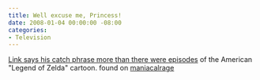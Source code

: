 ```yaml
---
title: Well excuse me, Princess!
date: 2008-01-04 00:00:00 -08:00
categories:
- Television
---
```


<p><a href="http://www.youtube.com/watch?v=FPxY8lpYAUM">Link says his catch phrase more than there were episodes</a> of the American "Legend of Zelda" cartoon. found on <a href="http://log.maniacalrage.net/">maniacalrage</a></p>
